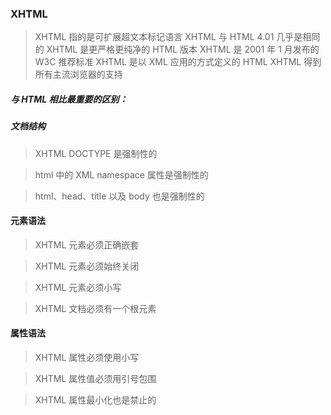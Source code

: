 ### XHTML

> XHTML 指的是可扩展超文本标记语言
> XHTML 与 HTML 4.01 几乎是相同的
> XHTML 是更严格更纯净的 HTML 版本
> XHTML 是 2001 年 1 月发布的 W3C 推荐标准
> XHTML 是以 XML 应用的方式定义的 HTML
> XHTML 得到所有主流浏览器的支持

##### 与 HTML 相比最重要的区别：
##### 文档结构
> XHTML DOCTYPE 是强制性的

> html 中的 XML namespace 属性是强制性的

> html、head、title 以及 body 也是强制性的

#### 元素语法
> XHTML 元素必须正确嵌套

> XHTML 元素必须始终关闭

> XHTML 元素必须小写

> XHTML 文档必须有一个根元素

#### 属性语法

> XHTML 属性必须使用小写

> XHTML 属性值必须用引号包围

> XHTML 属性最小化也是禁止的
